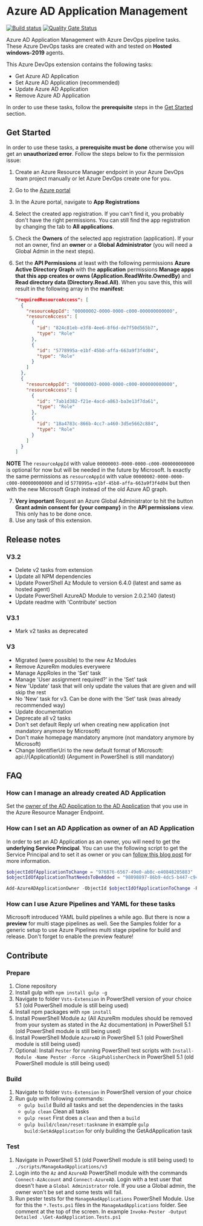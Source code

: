 # Azure AD Application Management

[![Build status](https://ralphjansen.visualstudio.com/AzureAdApplicationManagement/_apis/build/status/Vsts-Extension?branchName=master)](https://ralphjansen.visualstudio.com/AzureAdApplicationManagement/_build/latest?definitionId=12&branchName=master) [![Quality Gate Status](https://sonarcloud.io/api/project_badges/measure?project=LockTar_AzureAdApplicationManagement&metric=alert_status)](https://sonarcloud.io/dashboard?id=LockTar_AzureAdApplicationManagement)

Azure AD Application Management with Azure DevOps pipeline tasks. These Azure DevOps tasks are created with and tested on **Hosted windows-2019** agents.

This Azure DevOps extension contains the following tasks:

- Get Azure AD Application
- Set Azure AD Application (recommended)
- Update Azure AD Application
- Remove Azure AD Application

In order to use these tasks, follow the **prerequisite** steps in the [Get Started](#get-started) section.

## Get Started

In order to use these tasks, a **prerequisite must be done** otherwise you will get an **unauthorized error**. Follow the steps below to fix the permission issue:

1. Create an Azure Resource Manager endpoint in your Azure DevOps team project manually or let Azure DevOps create one for you.
2. Go to the [Azure portal](https://portal.azure.com)
3. In the Azure portal, navigate to **App Registrations**
4. Select the created app registration. If you can't find it, you probably don't have the right permissions. You can still find the app registration by changing the tab to **All applications**.
5. Check the **Owners** of the selected app registration (application). If your not an owner, find an **owner** or a **Global Administrator** (you will need a Global Admin in the next steps).
6. Set the **API Permissions** at least with the following permissions **Azure Active Directory Graph** with the **application** permissions **Manage apps that this app creates or owns (Application.ReadWrite.OwnedBy)** and **Read directory data (Directory.Read.All)**. When you save this, this will result in the following array in the **manifest**:

    ```json
    "requiredResourceAccess": [
      {
        "resourceAppId": "00000002-0000-0000-c000-000000000000",
        "resourceAccess": [
          {
            "id": "824c81eb-e3f8-4ee6-8f6d-de7f50d565b7",
            "type": "Role"
          },
          {
            "id": "5778995a-e1bf-45b8-affa-663a9f3f4d04",
            "type": "Role"
          }
        ]
      },
      {
        "resourceAppId": "00000003-0000-0000-c000-000000000000",
        "resourceAccess": [
          {
            "id": "7ab1d382-f21e-4acd-a863-ba3e13f7da61",
            "type": "Role"
          },
          {
            "id": "18a4783c-866b-4cc7-a460-3d5e5662c884",
            "type": "Role"
          }
        ]
      }
    ]
    ```

**NOTE** The `resourceAppId` with value `00000003-0000-0000-c000-000000000000` is optional for now but will be needed in the future by Microsoft. Is exactly the same permissions as `resourceAppId` with value `00000002-0000-0000-c000-000000000000` and id `5778995a-e1bf-45b8-affa-663a9f3f4d04` but then with the new Microsoft Graph instead of the old Azure AD graph.

7. **Very important** Request an Azure Global Administrator to hit the button **Grant admin consent for {your company}** in the **API permissions** view. This only has to be done once.
8. Use any task of this extension.

## Release notes

### V3.2

- Delete v2 tasks from extension
- Update all NPM dependencies
- Update PowerShell Az Module to version 6.4.0 (latest and same as hosted agent)
- Update PowerShell AzureAD Module to version 2.0.2.140 (latest)
- Update readme with 'Contribute' section

### V3.1

- Mark v2 tasks as deprecated

### V3

- Migrated (were possible) to the new Az Modules
- Remove AzureRm modules everywere
- Manage AppRoles in the 'Set' task
- Manage 'User assignment required?' in the 'Set' task
- New 'Update' task that will only update the values that are given and will skip the rest
- No 'New' task for v3. Can be done with the 'Set' task (was already recommended way)
- Update documentation
- Deprecate all v2 tasks
- Don't set default Reply url when creating new application (not mandatory anymore by Microsoft)
- Don't make homepage mandatory anymore (not mandatory anymore by Microsoft)
- Change IdentifierUri to the new default format of Microsoft: api://{ApplicationId} (Argument in PowerShell is still mandatory)

## FAQ

### How can I manage an already created AD Application

Set the [owner of the AD Application to the AD Application](#How-can-I-set-an-AD-Application-as-owner-of-an-AD-Application) that you use in the Azure Resource Manager Endpoint.

### How can I set an AD Application as owner of an AD Application

In order to set an AD Application as an owner, you will need to get the **underlying Service Principal**. You can use the following script to get the Service Principal and to set it as owner or you can [follow this blog post](https://www.locktar.nl/programming/powershell/add-azure-ad-application-as-owner-of-another-ad-application) for more information.

```powershell
$objectIdOfApplicationToChange = "976876-6567-49e0-ab8c-e40848205883"
$objectIdOfApplicationThatNeedsToBeAdded = "98098897-86b9-4dc5-b447-c94138db3a61"

Add-AzureADApplicationOwner -ObjectId $objectIdOfApplicationToChange -RefObjectId (Get-AzureRmADApplication -ObjectId $objectIdOfApplicationThatNeedsToBeAdded | Get-AzureRmADServicePrincipal).Id
```

### How can I use Azure Pipelines and YAML for these tasks

Microsoft introduced YAML build pipelines a while ago. But there is now a **preview** for multi stage pipelines as well. See the Samples folder for a generic setup to use Azure Pipelines multi stage pipeline for build and release.
Don't forget to enable the preview feature!

## Contribute

### Prepare

1. Clone repository
2. Install gulp with `npm install gulp -g`
3. Navigate to folder `Vsts-Extension` in PowerShell version of your choice 5.1 (old PowerShell module is still being used)
4. Install npm packages with `npm install`
5. Install PowerShell Module `Az` (All AzureRm modules should be removed from your system as stated in the Az documentation) in PowerShell 5.1 (old PowerShell module is still being used)
6. Install PowerShell Module `AzureAD` in PowerShell 5.1 (old PowerShell module is still being used)
7. Optional: Install `Pester` for running PowerShell test scripts with `Install-Module -Name Pester -Force -SkipPublisherCheck` in PowerShell 5.1 (old PowerShell module is still being used)

### Build

1. Navigate to folder `Vsts-Extension` in PowerShell version of your choice
2. Run gulp with following commands: 
    - `gulp build` Build all tasks and set the dependencies in the tasks
    - `gulp clean` Clean all tasks
    - `gulp reset` First does a `clean` and then a `build`
    - `gulp build/clean/reset:taskname` in example `gulp build:GetAdApplication` for only building the GetAdApplication task

### Test

1. Navigate in PowerShell 5.1 (old PowerShell module is still being used) to `./scripts/ManageAadApplications/v3`
2. Login into the `Az` and `AzureAD` PowerShell module with the commands `Connect-AzAccount` and `Connect-AzureAD`. Login with a test user that doesn't have a `Global Administrator` role. If you use a Global admin, the owner won't be set and some tests will fail.
2. Run pester tests for the `ManageAadApplications` PowerShell Module. Use for this the `*.Tests.ps1` files in the `ManageAadApplications` folder. See comment at the top of the screen. In example `Invoke-Pester -Output Detailed .\Get-AadApplication.Tests.ps1`
